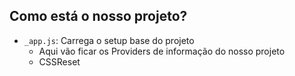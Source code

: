 

## Como está o nosso projeto?
- `_app.js`: Carrega o setup base do projeto
  - Aqui vão ficar os Providers de informação do nosso projeto
  - CSSReset